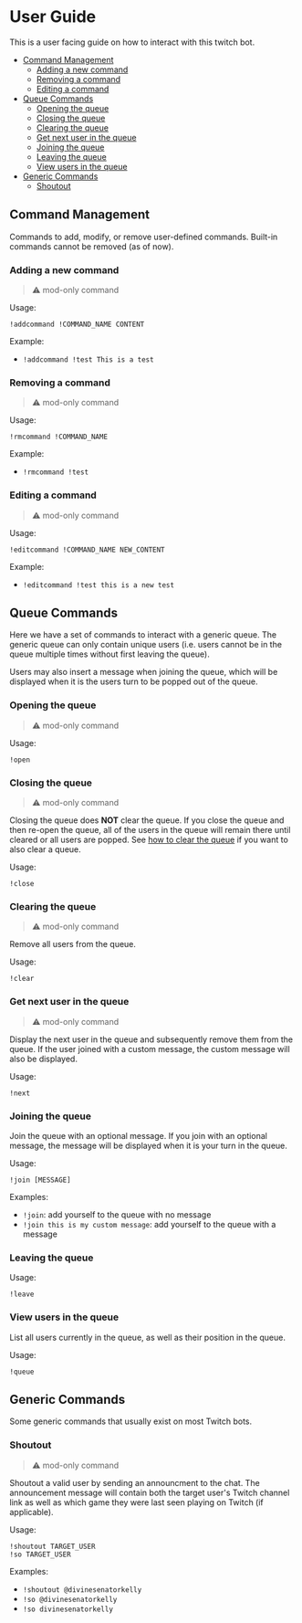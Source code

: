 # User Guide

This is a user facing guide on how to interact with this twitch bot.

- [Command Management](#command-management)
  - [Adding a new command](#adding-a-new-command)
  - [Removing a command](#removing-a-command)
  - [Editing a command](#editing-a-command)
- [Queue Commands](#queue-commands)
  - [Opening the queue](#opening-the-queue)
  - [Closing the queue](#closing-the-queue)
  - [Clearing the queue](#clearing-the-queue)
  - [Get next user in the queue](#get-next-user-in-the-queue)
  - [Joining the queue](#joining-the-queue)
  - [Leaving the queue](#leaving-the-queue)
  - [View users in the queue](#view-users-in-the-queue)
- [Generic Commands](#generic-commands)
  - [Shoutout](#shoutout)


## Command Management
Commands to add, modify, or remove user-defined commands. Built-in commands cannot be removed (as of now).
### Adding a new command
> :warning: mod-only command

Usage:
```
!addcommand !COMMAND_NAME CONTENT
```
Example:
- `!addcommand !test This is a test`

### Removing a command
> :warning: mod-only command

Usage:
```
!rmcommand !COMMAND_NAME
```
Example:
- `!rmcommand !test`

### Editing a command
> :warning: mod-only command

Usage:
```
!editcommand !COMMAND_NAME NEW_CONTENT
```
Example:
- `!editcommand !test this is a new test`


## Queue Commands
Here we have a set of commands to interact with a generic queue. The generic queue can only contain unique users (i.e. users cannot be in the queue 
multiple times without first leaving the queue).

Users may also insert a message when joining the queue, which will be displayed when it is the users turn to be popped out of the queue.
### Opening the queue
> :warning: mod-only command

Usage:
```
!open
```
### Closing the queue
> :warning: mod-only command

Closing the queue does **NOT** clear the queue. If you close the queue and then re-open the queue, all of the users in the queue will remain there until
cleared or all users are popped. See [how to clear the queue](#closing-the-queue) if you want to also clear a queue.

Usage:
```
!close
```
### Clearing the queue
> :warning: mod-only command

Remove all users from the queue.

Usage:
```
!clear
```
### Get next user in the queue
> :warning: mod-only command

Display the next user in the queue and subsequently remove them from the queue. If the user joined with a custom message, the custom message will also 
be displayed.

Usage:
```
!next
```
### Joining the queue
Join the queue with an optional message. If you join with an optional message, the message will be displayed when it is your turn in the queue.

Usage:
```
!join [MESSAGE]
```
Examples:
- `!join`: add yourself to the queue with no message
- `!join this is my custom message`: add yourself to the queue with a message

### Leaving the queue
Usage:
```
!leave
```
### View users in the queue
List all users currently in the queue, as well as their position in the queue.

Usage:
```
!queue
```


## Generic Commands
Some generic commands that usually exist on most Twitch bots.

### Shoutout
> :warning: mod-only command

Shoutout a valid user by sending an announcment to the chat. The announcement message will contain both the target user's Twitch channel link 
as well as which game they were last seen playing on Twitch (if applicable).

Usage:
```
!shoutout TARGET_USER
!so TARGET_USER
```
Examples:
- `!shoutout @divinesenatorkelly`
- `!so @divinesenatorkelly`
- `!so divinesenatorkelly`
